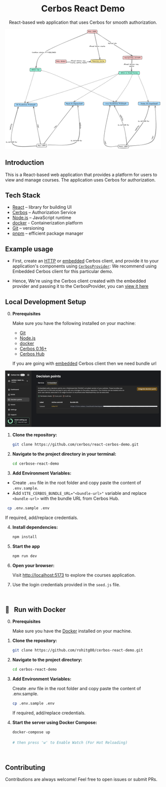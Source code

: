 <h1 align="center">Cerbos React Demo</h1>

<p align="center">
  React-based web application that uses Cerbos for smooth authorization.
</p>

<img src='./assets/cerbos-react-demo-diagrams.png'>

## Introduction

This is a React-based web application that provides a platform for users to view and manage courses. The application uses Cerbos for authorization.


## Tech Stack

- [React](https://react.dev/) – library for building UI
- [Cerbos](https://www.cerbos.dev/) – Authorization Service
- [Node.js](https://nodejs.org/) – JavaScript runtime
- [docker](https://www.docker.com/) - Containerization platform
- [Git](https://git-scm.com/) – versioning
- [pnpm](https://pnpm.io/) – efficient package manager

## Example usage

- First, create an [HTTP](https://github.com/cerbos/cerbos-sdk-javascript/blob/main/packages/http/README.md) or [embedded](https://github.com/cerbos/cerbos-sdk-javascript/blob/main/packages/embedded/README.md) Cerbos client, and provide it to your application's components using [`CerbosProvider`](https://github.com/cerbos/cerbos-sdk-javascript/blob/main/docs/react.cerbosprovider.md): We recommend using Embedded Cerbos client for this particular demo.

- Hence, We're using the Cerbos client created with the embedded provider and passing it to the CerbosProvider, you can [view it here](src/App.jsx)

## Local Development Setup

0.  **Prerequisites**

    Make sure you have the following installed on your machine:

    - [Git](https://git-scm.com/)
    - [Node.js](https://nodejs.org/en)
    - [docker](https://www.docker.com/)
    - [Cerbos 0.16+](https://cerbos.dev)
    - [Cerbos Hub](https://hub.cerbos.cloud/)

    If you are going with [embedded](https://github.com/cerbos/cerbos-sdk-javascript/blob/main/packages/embedded/README.md) Cerbos client then we need bundle url

<div align="center">
	<img src='./assets/cerbos_hub_embedded.png' 	width="700px">
</div>

1.  **Clone the repository:**

    ```bash
    git clone https://github.com/cerbos/react-cerbos-demo.git
    ```

2.  **Navigate to the project directory in your terminal:**

    ```bash
    cd cerbose-react-demo
    ```

3.  **Add Environment Variables:**

   - Create `.env` file in the root folder and copy paste the content of `.env.sample`.
   - Add `VITE_CERBOS_BUNDLE_URL="<bundle-url>"` variable and replace `<bundle-url>` with the bundle URL from Cerbos Hub.
   
   ```bash
    cp .env.sample .env
   ```

   If required, add/replace credentials.

4.  **Install dependencies:**

    ```bash
    npm install
    ```

5.  **Start the app**

    ```bash
    npm run dev
    ```

6.  **Open your browser:**

    Visit [http://localhost:5173](http://localhost:5173) to explore the courses application.

7.  Use the login credentials provided in the `seed.js` file.

<br>

## 🐳&nbsp;&nbsp; Run with Docker

0. **Prerequisites**

   Make sure you have the [Docker](https://www.docker.com/) installed on your machine.

1. **Clone the repository:**

   ```bash
   git clone https://github.com/rohitg00/cerbos-react-demo.git
   ```

2. **Navigate to the project directory:**

   ```bash
   cd cerbos-react-demo
   ```

3. **Add Environment Variables:**

   Create .env file in the root folder and copy paste the content of .env.sample.

   ```bash
   cp .env.sample .env
   ```

   If required, add/replace credentials.

4. **Start the server using Docker Compose:**

   ```bash
   docker-compose up

   # then press 'w' to Enable Watch (For Hot Reloading)
   ```

<br>

## Contributing

Contributions are always welcome! Feel free to open issues or submit PRs.
